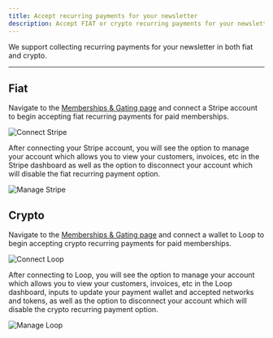 ```yaml
---
title: Accept recurring payments for your newsletter
description: Accept FIAT or crypto recurring payments for your newsletter.
---
```


We support collecting recurring payments for your newsletter in both fiat and crypto.

---

## Fiat

Navigate to the [Memberships & Gating page](https://paragraph.xyz/settings/publication/memberships-token-gating) and connect a Stripe account to begin accepting fiat recurring payments for paid memberships.

![Connect Stripe](/img/stripe-connect.png)

After connecting your Stripe account, you will see the option to manage your account which allows you to view your customers, invoices, etc in the Stripe dashboard as well as the option to disconnect your account which will disable the fiat recurring payment option.

![Manage Stripe](/img/stripe-manage.png)

## Crypto

Navigate to the [Memberships & Gating page](https://paragraph.xyz/settings/publication/memberships-token-gating) and connect a wallet to Loop to begin accepting crypto recurring payments for paid memberships.

![Connect Loop](/img/loop-connect.png)

After connecting to Loop, you will see the option to manage your account which allows you to view your customers, invoices, etc in the Loop dashboard, inputs to update your payment wallet and accepted networks and tokens, as well as the option to disconnect your account which will disable the crypto recurring payment option.

![Manage Loop](/img/loop-manage.png)
